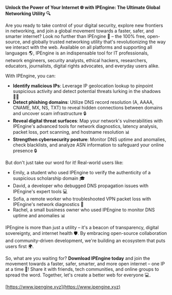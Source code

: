 **Unlock the Power of Your Internet 🌐 with IPEngine: The Ultimate Global Networking Utility 🔍**

Are you ready to take control of your digital security, explore new frontiers in networking, and join a global movement towards a faster, safer, and smarter internet? Look no further than IPEngine 🚀 – the 100% free, open-source, and globally trusted networking utility that's revolutionizing the way we interact with the web. Available on all platforms and supporting all languages 🌎, IPEngine is an indispensable tool for IT professionals, network engineers, security analysts, ethical hackers, researchers, educators, journalists, digital rights advocates, and everyday users alike.

With IPEngine, you can:

*   **Identify malicious IPs**: Leverage IP geolocation lookup to pinpoint suspicious activity and detect potential threats lurking in the shadows 🕵️‍♀️
*   **Detect phishing domains**: Utilize DNS record resolution (A, AAAA, CNAME, MX, NS, TXT) to reveal hidden connections between domains and uncover scam infrastructure 🔒
*   **Reveal digital threat surfaces**: Map your network's vulnerabilities with IPEngine's advanced tools for network diagnostics, latency analysis, packet loss, port scanning, and hostname resolution 📊
*   **Strengthen cybersecurity posture**: Monitor DNS uptime and anomalies, check blacklists, and analyze ASN information to safeguard your online presence 🔒

But don't just take our word for it! Real-world users like:

*   Emily, a student who used IPEngine to verify the authenticity of a suspicious scholarship domain 🎓
*   David, a developer who debugged DNS propagation issues with IPEngine's expert tools 💻
*   Sofia, a remote worker who troubleshooted VPN packet loss with IPEngine's network diagnostics 🔌
*   Rachel, a small business owner who used IPEngine to monitor DNS uptime and anomalies 📊

IPEngine is more than just a utility – it's a beacon of transparency, digital sovereignty, and internet health 🛡️. By embracing open-source collaboration and community-driven development, we're building an ecosystem that puts users first 🌍.

So, what are you waiting for? **Download IPEngine today** and join the movement towards a faster, safer, smarter, and more open internet – one IP at a time 🚀! Share it with friends, tech communities, and online groups to spread the word. Together, let's create a better web for everyone 💻.

[https://www.ipengine.xyz](https://www.ipengine.xyz)